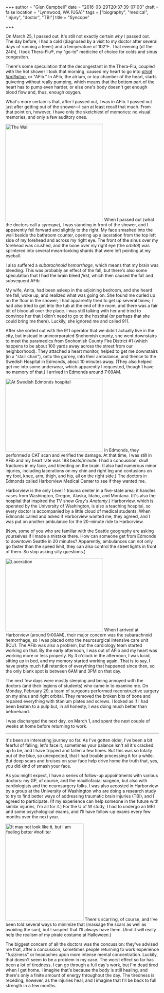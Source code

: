+++
author = "Glen Campbell"
date = "2016-03-29T20:37:39-07:00"
draft = false
location = "Lynnwood, WA (USA)"
tags = ["biography", "medical", "injury", "doctor", "TBI"]
title = "Syncope"

+++

On March 25, I passed out. It's still not exactly certain *why* I passed out. The day before, I had a cold (diagnosed by a visit to my doctor after several days of running a fever) and a temperature of 102&deg;F. That evening (of the 24th), I took Thera-Flu&reg;, my "go-to" medicine of choice for colds and sinus congestion. 

There's some speculation that the decongestant in the Thera-Flu, coupled with the hot shower I took that morning, caused my heart to go into [*atrial fibrillation*](https://en.wikipedia.org/wiki/Atrial_fibrillation), or "AFib." In AFib, the atrium, or top chamber of the heart, starts quivering without really pumping, which means that the bottom part of the heart has to pump even harder, or else one's body doesn't get enough blood flow and, thus, enough oxygen. 

What's more certain is that, after I passed out, I was in AFib. I passed out just after getting out of the shower&mdash;I can at least recall that much. From that point on, however, I have only the sketchiest of memories: no visual memories, and only a few auditory ones.

<a data-flickr-embed="true"  href="https://www.flickr.com/photos/gecampbell/25492847426/in/datetaken/" title="The Wall"><img src="https://farm2.staticflickr.com/1533/25492847426_8686c3c575_n.jpg" width="320" height="320" alt="The Wall" class="pull-right"></a><script async src="//embedr.flickr.com/assets/client-code.js" charset="utf-8"></script>
When I passed out (what the doctors call a *syncope*), I was standing in front of the shower, and I apparently fell forward and slightly to the right. My face smashed into the wall beside the bathroom counter, opening up a laceration from the top left side of my forehead and across my right eye. The front of the sinus over my forehead was crushed, and the bone over my right eye (the *orbital*) was splintered into several mean-looking shards that were left pointing at my eyeball. 

I also suffered a *subarachnoid hemorrhage*, which means that my brain was bleeding. This was probably an effect of the fall, but there's also some speculation that I had the brain bleed *first*, which then caused the fall and subsequent AFib. 

My wife, Anita, had been asleep in the adjoining bedroom, and she heard me fall, woke up, and realized what was going on. She found me curled up on the floor in the shower; I had apparently tried to get up several times; I had also tried to get into the tub at the end of the room, and there was a fair bit of blood all over the place. I was still talking with her and tried to convince her that I didn't need to go to the hospital (or perhaps that she could bring me there). Luckily, she ignored me and called 911. 

After she sorted out with the 911 operator that we didn't actually live in the city, but instead in unincorporated Snohomish county, she went downstairs to meet the paramedics from Snohomish County Fire District #1 (which happens to be about 100 yards away across the street from our neighborhood). They attached a heart monitor, helped to get me downstairs (in a "stair chair"), onto the gurney, into their ambulance, and thence to the Swedish Hospital in Edmonds, about 10 minutes away. (They also helped get me into some underwear, which apparently I requested, though I have no memory of that.) I arrived in Edmonds around 7:00AM. 

<a data-flickr-embed="true"  href="https://www.flickr.com/photos/gecampbell/25432915524/in/dateposted-public/" title="At Swedish Edmonds hospital"><img src="https://farm2.staticflickr.com/1665/25432915524_08879acc59_n.jpg" width="320" height="240" alt="At Swedish Edmonds hospital" class="pull-left"></a><script async src="//embedr.flickr.com/assets/client-code.js" charset="utf-8"></script>
In Edmonds, they performed a CAT scan and verified the damage. At that time, I was still in AFib and my heart rate was 188 beats/minute. I had a concussion, skull fractures in my face, and bleeding on the brain. (I also had numerous minor injuries, including lacerations on my chin and right leg and contusions on my foot, knee, arm, thigh, and hip, all on the right side.) The doctors in Edmonds called Harborview Medical Center to see if they wanted me. 

Harborview is the only Level 1 trauma center in a five-state area; it handles cases from Washington, Oregon, Alaska, Idaho, and Montana. (It's also the hospital that inspired the TV show *Gray's Anatomy*.) Harborview, which is operated by the University of Washington, is also a teaching hospital, so every doctor is accompanied by a little cloud of medical students. When Edmonds called and asked if Harborview wanted me, they agreed, and I was put on another ambulance for the 20-minute ride to Harborview.

(Now, some of you who are familiar with the Seattle geography are asking yourselves if I made a mistake there. How can someone get from Edmonds to downtown Seattle in 20 minutes? Apparently, ambulances can not only go faster than the speed limit, they can also control the street lights in front of them. So stop asking silly questions.)

<a data-flickr-embed="true"  href="https://www.flickr.com/photos/gecampbell/25945145602/in/dateposted-public/" title="Laceration"><img src="https://farm2.staticflickr.com/1718/25945145602_9ba4928581_n.jpg" width="320" height="240" alt="Laceration" class="pull-left"></a><script async src="//embedr.flickr.com/assets/client-code.js" charset="utf-8"></script>
When I arrived at Harborview (around 9:00AM), their major concern was the subarachnoid hemorrhage, so I was placed onto the neurosurgical intensive care unit (ICU). The AFib was also a problem, but the cardiology team started working on that. By the early afternoon, I was out of AFib and my heart was working more or less properly. By 3 o'clock in the afternoon, I was lucid, sitting up in bed, and my memory started working again. That is to say, I have pretty much full retention of everything that happened since then, so the only blank spot is between 6AM and 3PM on that day. 

The next few days were mostly sleeping and being annoyed with the doctors (and their legions of students) who came in to examine me. On Monday, February 29, a team of surgeons performed reconstructive surgery on my sinus and right orbital. They removed the broken bits of bone and repaired everything with titanium plates and screws. I looked as if I had been beaten to a pulp but, in all honesty, I was doing much better than beforehand. 

I was discharged the next day, on March 1, and spent the next couple of weeks at home before returning to work. 

----

It's been an interesting journey so far. As I've gotten older, I've been a bit fearful of falling; let's face it, sometimes your balance isn't all it's cracked up to be, and I have tripped and fallen a few times. But this was so totally out of the blue, so unexpected, that I had trouble processing it for a while. But deep scars and bruises on your face help drive home the truth that, yes, you did kind of smash your face. 

As you might expect, I have a series of follow-up appointments with various doctors: my GP, of course, and the maxillofacial surgeon, but also with cardiologists and the neurosurgery folks. I was also accosted in Harborview by a group at the University of Washington who are doing a research study to try to find better ways of addressing traumatic brain injuries (TBI), and I agreed to participate. (If my experience can help someone in the future with similar injuries, I'm all for it.) For the U of W study, I had to undergo an MRI and some psychological exams, and I'll have follow-up exams every few months over the next year.

<a data-flickr-embed="true"  href="https://www.flickr.com/photos/gecampbell/25383263131/in/dateposted-public/" title="It may not look like it, but I am feeling better #nofilter"><img src="https://farm2.staticflickr.com/1689/25383263131_f1421ef8a4_n.jpg" width="256" height="320" alt="It may not look like it, but I am feeling better #nofilter" class="pull-right"></a><script async src="//embedr.flickr.com/assets/client-code.js" charset="utf-8"></script>
There's scarring, of course, and I've been told several ways to minimize that (massage the scars as well as avoiding the sun), but I suspect that I'll always have them. (And it will really help the realism of my pirate costume at Halloween.)

The biggest concern of all the doctors was the concussion: they've advised me that, after a concussion, sometimes people returning to work experience "fuzziness" or headaches upon more intense mental concentration. Luckily, that doesn't seem to be a problem in my case. The worst effect so far has been a lot of tiredness. I can go through a full day's work, but I'm dead tired when I get home. I imagine that's because the body is still healing, and there's only a finite amount of energy throughout the day. The tiredness is receding, however, as the injuries heal, and I imagine that I'll be back to full strength in a few months. 
